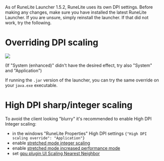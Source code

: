 As of RuneLite Launcher 1.5.2, RuneLite uses its own DPI settings. Before making any changes, make sure you have installed the latest RuneLite Launcher. If you are unsure, simply reinstall the launcher. If that did not work, try the following.

# Overriding DPI scaling
![](https://i.imgur.com/zbUGjen.gif)

(If "System (enhanced)" didn't have the desired effect, try also "System" and "Application")

If running the `.jar` version of the launcher, you can try the same override on your `java.exe` executable.

# High DPI sharp/integer scaling
To avoid the client looking "blurry" it's recommended to enable High DPI Integer scaling:
* in the windows "RuneLite Properties" High DPI settings `{"High DPI scaling override": "Application"}`
* enable [stretched mode integer scaling](https://github.com/runelite/runelite/wiki/Stretched-Mode#2-integer-scaling)
* enable [stretched mode increased performance mode](https://github.com/runelite/runelite/wiki/Stretched-Mode#1-increased-performance-mode)
* set [gpu plugin UI Scaling Nearest Neighbor](https://github.com/runelite/runelite/wiki/GPU#nearest-neighbor)